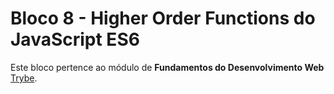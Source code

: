 # Bloco 8 - Higher Order Functions do JavaScript ES6

Este bloco pertence ao módulo de **Fundamentos do Desenvolvimento Web** [Trybe](https://www.betrybe.com/).
